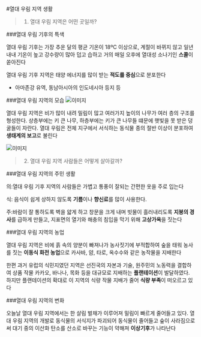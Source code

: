 #열대 우림 지역 생활

> 1. 열대 우림 지역은 어떤 곳일까?

###열대 우림 기후의 특색

열대 우림 기후는 가장 추운 달의 평균 기온이 18ºC 이상으로, 계절이 바뀌지 않고 일년 내내 기온이 높고 강수량이 많아 덥고 습하고 거의 매일 오후에 열대성 소나기인 **스콜**이 쏟아진다

열대 우림 기후 지역은 태양 에너지를 많이 받는 **적도를 중심**으로 분포한다

- 아마존강 유역, 동남아시아의 인도네시아 등지 등

###열대 우림 지역의 모습
![이미지](https://haeineda.github.io/img/tree.PNG)

열대 우림 지역은 비가 많이 내려 밀림이 많고 여러가지 높이의 나무가 여러 층의 구조를 형성한다.
 상층부에는 키 큰 나무, 하층부에는 키가 큰 나무들 떄문에 햇빛을 못 받은 덩굴들이 자란다. 
열대 우림은 전체 지구에서 서식하는 동식물 종의 절반 이상이 분포하여 **생태계의 보고**로 불린다

![이미지](https://haeineda.github.io/img/rain.PNG)



> 2. 열대 우림 지역 사람들은 어떻게 살아갈까?

###열대 우림 지역의 주민 생활

의:열대 우림 기후 지역의 사람들은 가볍고 통풍이 잘되는 간편한 옷을 주로 입는다

식: 음식이 쉽게 상하지 않도록 **기름**이나 **향신료**를 많이 사용한다. 

주:바람이 잘 통하도록 벽을 얇게 하고 창문을 크게 내며 빗물이 흘러내리도록 **지붕의 경사**를 급하게 만들고, 지표면의 열기와 해충의 침입을 막기 위해 **고상가옥**을 짓는다

###열대 우림 지역의 농업

 열대 우림 지역은 비에 흙 속의 양분이 빠져나가 농사짓기에 부적합하여 숲을 태워 농사를 짓는 **이동식 화전 농업**으로 카사바, 얌, 타로, 옥수수와 같은 농작물을 지배한다

 한편 과거 유럽의 식민지였던 지역은 선진국의 자본과 기술, 원주민의 노동력을 결합하여 상품 작물 카카오, 바나나, 목화 등을 대규모로 지배하는 **플랜테이션**이 발달하였다. 하지만 플랜테이션의 확대로 이 지역의 식량 작물 지배가 줄어 **식량 부족**이 떠오르고 있다

###열대 우림 지역의 변화

오늘날 열대 우림 지역에서는 한 살림 벌채가 이루어져 밀림이 빠르게 줄어들고 있다. 열대 우림 지역의 개발로 동식물의 서식지가 파괴되어 동식물이 줄어들고 숲이 사라짐으로써 대기 중의 이산화 탄소를 산소로 바꾸는 기능이 약해져 **이상기후**가 나타난다